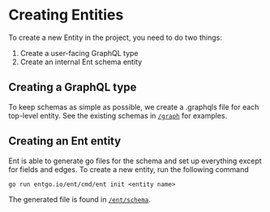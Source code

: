 # Creating Entities

To create a new Entity in the project, you need to do two things:

1. Create a user-facing GraphQL type
2. Create an internal Ent schema entity

## Creating a GraphQL type

To keep schemas as simple as possible, we create a .graphqls file for each
top-level entity. See the existing schemas in [`/graph`](/graph) for
examples.

## Creating an Ent entity

Ent is able to generate go files for the schema and set up everything except for
fields and edges. To create a new entity, run the following command

```
go run entgo.io/ent/cmd/ent init <entity name>
```

The generated file is found in [`/ent/schema`](/ent/schema).